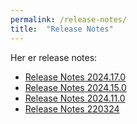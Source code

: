 ```yaml
---
permalink: /release-notes/
title:  "Release Notes"
---
```


Her er release notes:
- [Release Notes 2024.17.0](https://danskernesdigitalebibliotek.github.io/folkebibliotekernes_cms_manual/main/release-notes/release-notes-2024-17-0/)
- [Release Notes 2024.15.0](https://danskernesdigitalebibliotek.github.io/folkebibliotekernes_cms_manual/main/release-notes/release-notes-2024-15-0/)
- [Release Notes 2024.11.0](https://danskernesdigitalebibliotek.github.io/folkebibliotekernes_cms_manual/main/release-notes/release-notes-2024-11-0/)
- [Release Notes 220324](https://danskernesdigitalebibliotek.github.io/folkebibliotekernes_cms_manual/main/release-notes/release-notes-220324/)


